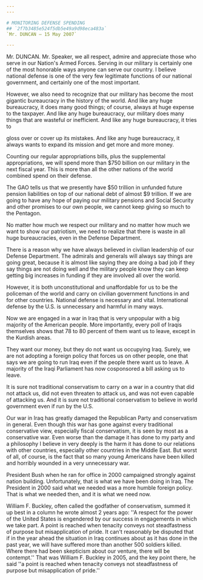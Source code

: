 ```yaml
---
---

# MONITORING DEFENSE SPENDING
## `2f7b3485e524f5db5e49a9d98eca483a`
`Mr. DUNCAN — 15 May 2007`

---
```



Mr. DUNCAN. Mr. Speaker, we all respect, admire and appreciate those 
who serve in our Nation's Armed Forces. Serving in our military is 
certainly one of the most honorable ways anyone can serve our country. 
I believe national defense is one of the very few legitimate functions 
of our national government, and certainly one of the most important.

However, we also need to recognize that our military has become the 
most gigantic bureaucracy in the history of the world. And like any 
huge bureaucracy, it does many good things; of course, always at huge 
expense to the taxpayer. And like any huge bureaucracy, our military 
does many things that are wasteful or inefficient. And like any huge 
bureaucracy, it tries to


gloss over or cover up its mistakes. And like any huge bureaucracy, it 
always wants to expand its mission and get more and more money.

Counting our regular appropriations bills, plus the supplemental 
appropriations, we will spend more than $750 billion on our military in 
the next fiscal year. This is more than all the other nations of the 
world combined spend on their defense.

The GAO tells us that we presently have $50 trillion in unfunded 
future pension liabilities on top of our national debt of almost $9 
trillion. If we are going to have any hope of paying our military 
pensions and Social Security and other promises to our own people, we 
cannot keep giving so much to the Pentagon.

No matter how much we respect our military and no matter how much we 
want to show our patriotism, we need to realize that there is waste in 
all huge bureaucracies, even in the Defense Department.

There is a reason why we have always believed in civilian leadership 
of our Defense Department. The admirals and generals will always say 
things are going great, because it is almost like saying they are doing 
a bad job if they say things are not doing well and the military people 
know they can keep getting big increases in funding if they are 
involved all over the world.

However, it is both unconstitutional and unaffordable for us to be 
the policeman of the world and carry on civilian government functions 
in and for other countries. National defense is necessary and vital. 
International defense by the U.S. is unnecessary and harmful in many 
ways.

Now we are engaged in a war in Iraq that is very unpopular with a big 
majority of the American people. More importantly, every poll of Iraqis 
themselves shows that 78 to 80 percent of them want us to leave, except 
in the Kurdish areas.

They want our money, but they do not want us occupying Iraq. Surely, 
we are not adopting a foreign policy that forces us on other people, 
one that says we are going to run Iraq even if the people there want us 
to leave. A majority of the Iraqi Parliament has now cosponsored a bill 
asking us to leave.

It is sure not traditional conservatism to carry on a war in a 
country that did not attack us, did not even threaten to attack us, and 
was not even capable of attacking us. And it is sure not traditional 
conservatism to believe in world government even if run by the U.S.

Our war in Iraq has greatly damaged the Republican Party and 
conservatism in general. Even though this war has gone against every 
traditional conservative view, especially fiscal conservatism, it is 
seen by most as a conservative war. Even worse than the damage it has 
done to my party and a philosophy I believe in very deeply is the harm 
it has done to our relations with other countries, especially other 
countries in the Middle East. But worst of all, of course, is the fact 
that so many young Americans have been killed and horribly wounded in a 
very unnecessary war.

President Bush when he ran for office in 2000 campaigned strongly 
against nation building. Unfortunately, that is what we have been doing 
in Iraq. The President in 2000 said what we needed was a more humble 
foreign policy. That is what we needed then, and it is what we need 
now.

William F. Buckley, often called the godfather of conservatism, 
summed it up best in a column he wrote almost 2 years ago: ''A respect 
for the power of the United States is engendered by our success in 
engagements in which we take part. A point is reached when tenacity 
conveys not steadfastness of purpose but misapplication of pride. It 
can't reasonably be disputed that if in the year ahead the situation in 
Iraq continues about as it has done in the past year, we will have 
suffered more than another 500 soldiers killed. Where there had been 
skepticism about our venture, there will be contempt.'' That was 
William F. Buckley in 2005, and the key point there, he said ''a point 
is reached when tenacity conveys not steadfastness of purpose but 
misapplication of pride.''
